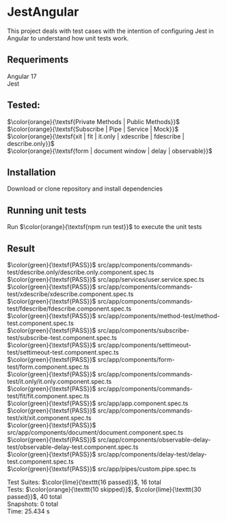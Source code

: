 # JestAngular

This project deals with test cases with the intention of configuring Jest in Angular to understand how unit tests work.

## Requeriments

Angular 17<br>
Jest

## Tested:

$\color{orange}{\textsf{Private Methods | Public Methods}}$<br>
$\color{orange}{\textsf{Subscribe | Pipe | Service | Mock}}$<br>
$\color{orange}{\textsf{xit | fit | it.only | xdescribe | fdescribe | describe.only}}$<br>
$\color{orange}{\textsf{form | document window | delay | observable}}$<br>

## Installation

Download or clone repository and install dependencies

## Running unit tests

Run $\color{orange}{\textsf{npm run test}}$ to execute the unit tests

## Result

$\color{green}{\textsf{PASS}}$ src/app/components/commands-test/describe.only/describe.only.component.spec.ts<br>
$\color{green}{\textsf{PASS}}$ src/app/services/user.service.spec.ts<br>
$\color{green}{\textsf{PASS}}$ src/app/components/commands-test/xdescribe/xdescribe.component.spec.ts<br>
$\color{green}{\textsf{PASS}}$ src/app/components/commands-test/fdescribe/fdescribe.component.spec.ts<br>
$\color{green}{\textsf{PASS}}$ src/app/components/method-test/method-test.component.spec.ts<br>
$\color{green}{\textsf{PASS}}$ src/app/components/subscribe-test/subscribe-test.component.spec.ts<br>
$\color{green}{\textsf{PASS}}$ src/app/components/settimeout-test/settimeout-test.component.spec.ts<br>
$\color{green}{\textsf{PASS}}$ src/app/components/form-test/form.component.spec.ts<br>
$\color{green}{\textsf{PASS}}$ src/app/components/commands-test/it.only/it.only.component.spec.ts<br>
$\color{green}{\textsf{PASS}}$ src/app/components/commands-test/fit/fit.component.spec.ts<br>
$\color{green}{\textsf{PASS}}$ src/app/app.component.spec.ts<br>
$\color{green}{\textsf{PASS}}$ src/app/components/commands-test/xit/xit.component.spec.ts<br>
$\color{green}{\textsf{PASS}}$ src/app/components/document/document.component.spec.ts<br>
$\color{green}{\textsf{PASS}}$ src/app/components/observable-delay-test/observable-delay-test.component.spec.ts<br>
$\color{green}{\textsf{PASS}}$ src/app/components/delay-test/delay-test.component.spec.ts<br>
$\color{green}{\textsf{PASS}}$ src/app/pipes/custom.pipe.spec.ts<br>

Test Suites: $\color{lime}{\texttt{16 passed}}$, 16 total<br>
Tests: $\color{orange}{\texttt{10 skipped}}$, $\color{lime}{\texttt{30 passed}}$, 40 total<br>
Snapshots: 0 total<br>
Time: 25.434 s
